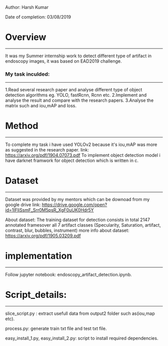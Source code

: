Author: Harsh Kumar

Date of completion: 03/08/2019


# Overview
-------------------------------
It was my Summer internship work to detect different type of artifact in endoscopy images, it was based on EAD2019 challenge.

### My task inculded:
-------------------------------
1.Read several research paper and analyse different type of object detection algorithms eg. YOLO, fastRcnn, Rcnn etc.
2.Implement and analyse the result and compare with the research papers.
3.Analyse the matrix such and iou,mAP and loss.

# Method
---------------------------------
To complete my task i have used YOLOv2 because it's iou,mAP was more as suggested in the research paper.
link: https://arxiv.org/pdf/1904.07073.pdf
To implement object detection model i have darknet framwork for object detection which is written in c.

# Dataset
-------------------------------------
Dataset was provided by my mentors which can be downoad from my google drive 
link: https://drive.google.com/open?id=1IFliSsmF_Srr0M5psR_XgF0uUK0Hdr5Y

About dataset:
The training dataset for detection consists in total 2147 annotated framesover all 7 artifact classes (Specularity, Saturation, artifact, contrast, blur, bubbles, instrument)
more info about dataset: https://arxiv.org/pdf/1905.03209.pdf

# implementation
-----------------------------------
Follow jupyter notebook: endoscopy_artifact_detection.ipynb.

# Script_details:
---------------------------------
slice_script.py : extract usefull data from output2 folder such as(iou,map etc).

process.py: generate train txt file and test txt file.

easy_install_1.py, easy_install_2.py: script to install required dependencies.







